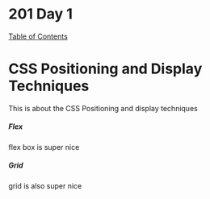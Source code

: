 # 201 Day 1
[Table of Contents](reading-notes.md)<br/>
# CSS Positioning and Display Techniques

This is about the CSS Positioning and display techniques

##### Flex
flex box is super nice
##### Grid
grid is also super nice